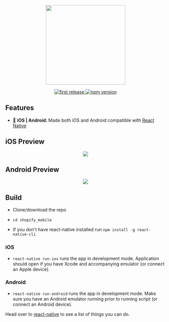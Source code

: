 <div align="center">
<p>
<img src="http://i.imgur.com/MSxX8Ge.png" width="250"/>
</p>

<p>
<a href="">
  <img alt="first release" src="https://img.shields.io/badge/release-v1.0-brightgreen.svg" />
</a>

<a href="https://www.npmjs.com/package/npm">
  <img alt="npm version" src="https://img.shields.io/npm/v/npm.svg" />
</a>
</p>
</div>

## Features
* 📱 <strong>iOS | Android: </strong> Made both iOS and Android compatible with [React Native](https://github.com/facebook/react-native)

## iOS Preview
<div align="center">
  <img src="https://media.giphy.com/media/JCkHUq6TyFHbO/giphy.gif"/>
</div>

## Android Preview
<div align="center">
  <img src="https://media.giphy.com/media/13TbAFE8UpjefK/giphy.gif"/>
</div>

## Build
* Clone/download the repo

* `cd shopify_mobile`

* If you don't have react-native installed run `npm install -g react-native-cli`

### iOS
* `react-native run-ios` runs the app in development mode. Application should open if you have Xcode and accompanying emulator (or connect an Apple device).

### Android
* `react-native run-android` runs the app in development mode. Make sure you have an Android emulator running prior to running script (or connect an Android device).

<p>
Head over to <a href="https://facebook.github.io/react-native/">react-native</a> to see a list of things you can do.
</p>
